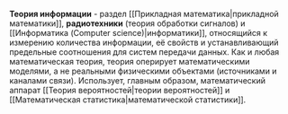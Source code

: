 **Теория информации** - раздел [[Прикладная математика|прикладной математики]], **радиотехники** (теория обработки сигналов) и [[Информатика (Computer science)|информатики]], относящийся к измерению количества информации, её свойств и устанавливающий предельные соотношения для систем передачи данных. Как и любая математическая теория, теория оперирует математическими моделями, а не реальными физическими объектами (источниками и каналами связи). Использует, главным образом, математический аппарат [[Теория вероятностей|теории вероятностей]] и [[Математическая статистика|математической статистики]].